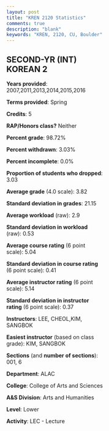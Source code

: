 ```yaml
---
layout: post
title: "KREN 2120 Statistics"
comments: true
description: "blank"
keywords: "KREN, 2120, CU, Boulder"
--- 
```

<head>
<script src="https://ajax.googleapis.com/ajax/libs/jquery/2.1.3/jquery.min.js"></script>
<script src="https://dl.dropboxusercontent.com/s/pc42nxpaw1ea4o9/highcharts.js?dl=0"></script>
<!-- <script src="../assets/js/highcharts.js"></script> -->
<style type="text/css">@font-face {
	font-family: "Bebas Neue";
	src: url(https://www.filehosting.org/file/details/544349/BebasNeue%20Regular.otf) format("opentype");
	}
	h1.Bebas { 
		font-family: "Bebas Neue", Verdana, Tahoma;
	}
</style>
</head>
<body>
	<div id="container" style="float: right; width: 45%; height: 88%; margin-left: 2.5%; margin-right: 2.5%;"></div>
	<script language="JavaScript">
		$(document).ready(function() {
		var chart = {type: 'column'};
		var title = {text: 'Grade Distribution'};
		var xAxis = {categories: ['A','B','C','D','F'],crosshair: true};
		var yAxis = {min: 0,title: {text: 'Percentage'}};
		var tooltip = {headerFormat: '<center><b><span style="font-size:20px">{point.key}</span></b></center>',
		               pointFormat: '<td style="padding:0"><b>{point.y:.1f}%</b></td>',
		               footerFormat: '</table>',shared: true,useHTML: true};
		var plotOptions = {column: {pointPadding: 0.0,borderWidth: 0}};  
		var credits = {enabled: false};var series= [{name: 'Percent',data: [85.71,12.7,0.0,0.0,1.59,]}];
		var json = {};
		json.chart = chart;
		json.title = title;
		json.tooltip = tooltip;
		json.xAxis = xAxis;
		json.yAxis = yAxis;  
		json.series = series;
		json.plotOptions = plotOptions;  
		json.credits = credits;
		$('#container').highcharts(json);
	});
	</script>
</body>
			   
## SECOND-YR (INT) KOREAN 2

**Years provided**: 2007,2011,2013,2014,2015,2016

**Terms provided**: Spring

**Credits**: 5

**RAP/Honors class?** Neither

**Percent grade**: 98.72%

**Percent withdrawn**: 3.03%

**Percent incomplete**: 0.0%

**Proportion of students who dropped**: 3.03

**Average grade** (4.0 scale): 3.82

**Standard deviation in grades**: 21.15

**Average workload** (raw): 2.9

**Standard deviation in workload** (raw): 0.53

**Average course rating** (6 point scale): 5.04

**Standard deviation in course rating** (6 point scale): 0.41

**Average instructor rating** (6 point scale): 5.14

**Standard deviation in instructor rating** (6 point scale): 0.37

**Instructors**: LEE, CHEOL,KIM, SANGBOK

**Easiest instructor** (based on class grade): KIM, SANGBOK

**Sections** (and **number of sections**): 001, 6

**Department**: ALAC

**College**: College of Arts and Sciences

**A&S Division**: Arts and Humanities

**Level**: Lower

**Activity**: LEC - Lecture